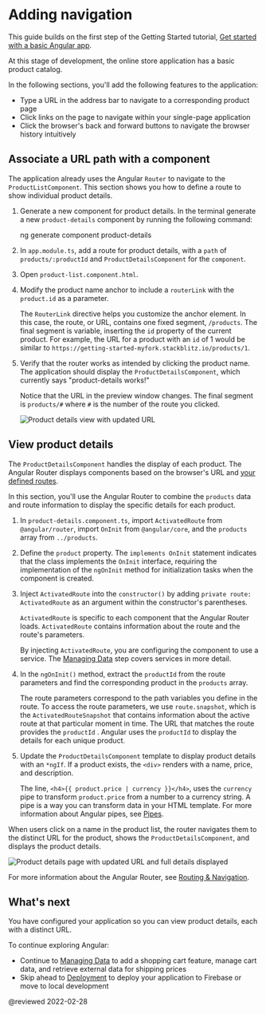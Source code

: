 # Adding navigation

This guide builds on the first step of the Getting Started tutorial, [Get started with a basic Angular app](start "Get started with a basic Angular app").

At this stage of development, the online store application has a basic product catalog.

In the following sections, you'll add the following features to the application:

*   Type a URL in the address bar to navigate to a corresponding product page
*   Click links on the page to navigate within your single-page application
*   Click the browser's back and forward buttons to navigate the browser history intuitively

<a id="define-routes"></a>

## Associate a URL path with a component

The application already uses the Angular `Router` to navigate to the `ProductListComponent`.
This section shows you how to define a route to show individual product details.

1.  Generate a new component for product details.
    In the terminal generate a new `product-details` component by running the following command:

    <code-example format="shell" language="shell">

    ng generate component product-details

    </code-example>

1.  In `app.module.ts`, add a route for product details, with a `path` of `products/:productId` and `ProductDetailsComponent` for the `component`.

    <code-example header="src/app/app.module.ts" path="getting-started/src/app/app.module.ts" region="product-details-route"></code-example>

1.  Open `product-list.component.html`.

1.  Modify the product name anchor to include a `routerLink` with the `product.id` as a parameter.

    <code-example header="src/app/product-list/product-list.component.html" path="getting-started/src/app/product-list/product-list.component.html" region="router-link"></code-example>

    The `RouterLink` directive helps you customize the anchor element.
    In this case, the route, or URL, contains one fixed segment, `/products`.
    The final segment is variable, inserting the `id` property of the current product.
    For example, the URL for a product with an `id` of 1 would be similar to `https://getting-started-myfork.stackblitz.io/products/1`.

1.  Verify that the router works as intended by clicking the product name.
    The application should display the `ProductDetailsComponent`, which currently says "product-details works!"

    Notice that the URL in the preview window changes.
    The final segment is `products/#` where `#` is the number of the route you clicked.

    <div class="lightbox">

    <img alt="Product details view with updated URL" src="generated/images/guide/start/product-details-works.png">

    </div>

## View product details

The `ProductDetailsComponent` handles the display of each product.
The Angular Router displays components based on the browser's URL and [your defined routes](#define-routes).

In this section, you'll use the Angular Router to combine the `products` data and route information to display the specific details for each product.

1.  In `product-details.component.ts`, import `ActivatedRoute` from `@angular/router`, import `OnInit` from `@angular/core`, and the `products` array from `../products`.

    <code-example header="src/app/product-details/product-details.component.ts" path="getting-started/src/app/product-details/product-details.component.1.ts" region="imports"></code-example>

1.  Define the `product` property. The `implements OnInit` statement indicates that the class implements the `OnInit` interface, requiring the implementation of the `ngOnInit` method for initialization tasks when the component is created.

    <code-example header="src/app/product-details/product-details.component.ts" path="getting-started/src/app/product-details/product-details.component.1.ts" region="product-prop"></code-example>

1.  Inject `ActivatedRoute` into the `constructor()` by adding `private route: ActivatedRoute` as an argument within the constructor's parentheses.

    <code-example header="src/app/product-details/product-details.component.ts" path="getting-started/src/app/product-details/product-details.component.1.ts" region="props-methods"></code-example>

    `ActivatedRoute` is specific to each component that the Angular Router loads.
    `ActivatedRoute` contains information about the route and the route's parameters.

    By injecting `ActivatedRoute`, you are configuring the component to use a service.
    The [Managing Data](start/start-data "Try it: Managing Data") step covers services in more detail.

1.  In the `ngOnInit()` method, extract the `productId` from the route parameters and find the corresponding product in the `products` array.

    <code-example header="src/app/product-details/product-details.component.ts" path="getting-started/src/app/product-details/product-details.component.1.ts" region="get-product"></code-example>

    The route parameters correspond to the path variables you define in the route.
    To access the route parameters, we use `route.snapshot`, which is the `ActivatedRouteSnapshot` that contains information about the active route at that particular moment in time.
    The URL that matches the route provides the `productId` .
    Angular uses the `productId` to display the details for each unique product.

1.  Update the `ProductDetailsComponent` template to display product details with an `*ngIf`.
    If a product exists, the `<div>` renders with a name, price, and description.

    <code-example header="src/app/product-details/product-details.component.html" path="getting-started/src/app/product-details/product-details.component.html" region="details"></code-example>

    The line, `<h4>{{ product.price | currency }}</h4>`, uses the `currency` pipe to transform `product.price` from a number to a currency string.
    A pipe is a way you can transform data in your HTML template.
    For more information about Angular pipes, see [Pipes](guide/pipes "Pipes").

When users click on a name in the product list, the router navigates them to the distinct URL for the product, shows the `ProductDetailsComponent`, and displays the product details.

<div class="lightbox">

<img alt="Product details page with updated URL and full details displayed" src="generated/images/guide/start/product-details-routed.png">

</div>

For more information about the Angular Router, see [Routing & Navigation](guide/router "Routing & Navigation guide").

## What's next

You have configured your application so you can view product details, each with a distinct URL.

To continue exploring Angular:

*   Continue to [Managing Data](start/start-data "Try it: Managing Data") to add a shopping cart feature, manage cart data, and retrieve external data for shipping prices
*   Skip ahead to [Deployment](start/start-deployment "Try it: Deployment") to deploy your application to Firebase or move to local development

@reviewed 2022-02-28
